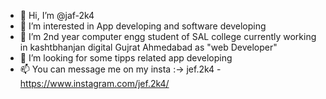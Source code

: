 - 👋 Hi, I’m @jaf-2k4
- 👀 I’m interested in App developing and software developing
- 🌱 I’m 2nd year computer engg student of SAL college currently working in kashtbhanjan digital Gujrat Ahmedabad as "web Developer"
- 🤝 I’m looking for some tipps related app developing
- 📫 You can message me on my insta :-> jef.2k4 - https://www.instagram.com/jef.2k4/

<!---
jaf-2k4/jaf-2k4 is a ✨ special ✨ repository because its `README.md` (this file) appears on your GitHub profile.
You can click the Preview link to take a look at your changes.
--->
